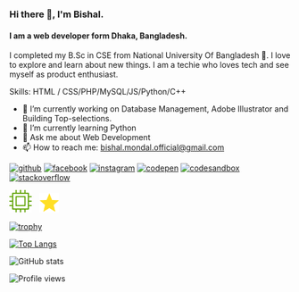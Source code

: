 ### Hi there 👋, I'm Bishal.
#### I am a web developer form Dhaka, Bangladesh.
I completed my B.Sc  in CSE from National University Of Bangladesh 🏫. I love to explore and learn about new things. I am a techie who loves tech and see myself as product enthusiast.

Skills: HTML / CSS/PHP/MySQL/JS/Python/C++

- 🔭 I’m currently working on Database Management, Adobe Illustrator and Building Top-selections. 
- 🌱 I’m currently learning Python 
- 💬 Ask me about Web Development 
- 📫 How to reach me:  bishal.mondal.official@gmail.com 


[<img src='https://cdn.jsdelivr.net/npm/simple-icons@3.0.1/icons/github.svg' alt='github' height='40'>](https://github.com/Bishal1Mondal)  [<img src='https://cdn.jsdelivr.net/npm/simple-icons@3.0.1/icons/facebook.svg' alt='facebook' height='40'>](https://www.facebook.com/bishal.mondal.583)  [<img src='https://cdn.jsdelivr.net/npm/simple-icons@3.0.1/icons/instagram.svg' alt='instagram' height='40'>](https://www.instagram.com/bishal.mondal45/)  [<img src='https://cdn.jsdelivr.net/npm/simple-icons@3.0.1/icons/codepen.svg' alt='codepen' height='40'>](https://codepen.io/Bishal_Mondal)  [<img src='https://cdn.jsdelivr.net/npm/simple-icons@3.0.1/icons/codesandbox.svg' alt='codesandbox' height='40'>](https://codesandbox.io/u/ortho.mondal567)  [<img src='https://cdn.jsdelivr.net/npm/simple-icons@3.0.1/icons/stackoverflow.svg' alt='stackoverflow' height='40'>](https://stackoverflow.com/users/ortho.mondal567)  

<a href='https://docs.github.com/en/developers'><img src='https://raw.githubusercontent.com/acervenky/animated-github-badges/master/assets/devbadge.gif' width='40' height='40'></a> <a href='https://stars.github.com/'><img src='https://raw.githubusercontent.com/acervenky/animated-github-badges/master/assets/starbadge.gif' width='35' height='35'></a> 

[![trophy](https://github-profile-trophy.vercel.app/?username=Bishal1Mondal)](https://github.com/ryo-ma/github-profile-trophy)

[![Top Langs](https://github-readme-stats.vercel.app/api/top-langs/?username=Bishal1Mondal)](https://github.com/anuraghazra/github-readme-stats)

![GitHub stats](https://github-readme-stats.vercel.app/api?username=Bishal1Mondal&show_icons=true)  

![Profile views](https://gpvc.arturio.dev/Bishal1Mondal)  
